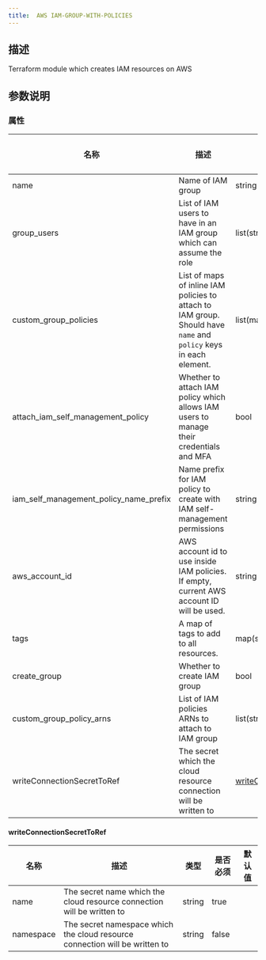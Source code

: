```yaml
---
title:  AWS IAM-GROUP-WITH-POLICIES
---
```


## 描述

Terraform module which creates IAM resources on AWS

## 参数说明


### 属性

 名称 | 描述 | 类型 | 是否必须 | 默认值 
 ------------ | ------------- | ------------- | ------------- | ------------- 
 name | Name of IAM group | string | false |  
 group_users | List of IAM users to have in an IAM group which can assume the role | list(string) | false |  
 custom_group_policies | List of maps of inline IAM policies to attach to IAM group. Should have `name` and `policy` keys in each element. | list(map(string)) | false |  
 attach_iam_self_management_policy | Whether to attach IAM policy which allows IAM users to manage their credentials and MFA | bool | false |  
 iam_self_management_policy_name_prefix | Name prefix for IAM policy to create with IAM self-management permissions | string | false |  
 aws_account_id | AWS account id to use inside IAM policies. If empty, current AWS account ID will be used. | string | false |  
 tags | A map of tags to add to all resources. | map(string) | false |  
 create_group | Whether to create IAM group | bool | false |  
 custom_group_policy_arns | List of IAM policies ARNs to attach to IAM group | list(string) | false |  
 writeConnectionSecretToRef | The secret which the cloud resource connection will be written to | [writeConnectionSecretToRef](#writeConnectionSecretToRef) | false |  


#### writeConnectionSecretToRef

 名称 | 描述 | 类型 | 是否必须 | 默认值 
 ------------ | ------------- | ------------- | ------------- | ------------- 
 name | The secret name which the cloud resource connection will be written to | string | true |  
 namespace | The secret namespace which the cloud resource connection will be written to | string | false |  
